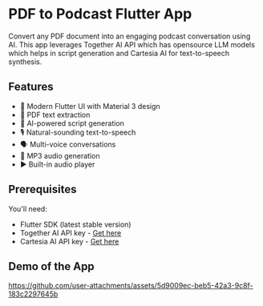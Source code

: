 # PDF to Podcast Flutter App

Convert any PDF document into an engaging podcast conversation using AI. This app leverages Together AI API which has opensource LLM models which helps in script generation and Cartesia AI for text-to-speech synthesis.


## Features

- 📱 Modern Flutter UI with Material 3 design
- 📄 PDF text extraction
- 🤖 AI-powered script generation
- 🎙️ Natural-sounding text-to-speech
- 🗣️ Multi-voice conversations
- 🎵 MP3 audio generation
- ▶️ Built-in audio player

## Prerequisites

You'll need:
- Flutter SDK (latest stable version)
- Together AI API key - [Get here](https://api.together.xyz/)
- Cartesia AI API key - [Get here](https://cartesia.ai/)

## Demo of the App
https://github.com/user-attachments/assets/5d9009ec-beb5-42a3-9c8f-183c2297645b

